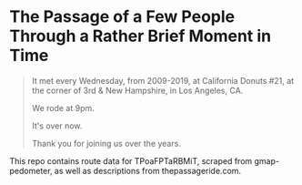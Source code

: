 # The Passage of a Few People Through a Rather Brief Moment in Time

> It met every Wednesday, from 2009-2019, at California Donuts #21, at
> the corner of 3rd & New Hampshire, in Los Angeles, CA.
>
> We rode at 9pm.
>
> It's over now.
>
> Thank you for joining us over the years.

This repo contains route data for TPoaFPTaRBMiT, scraped from
gmap-pedometer, as well as descriptions from thepassageride.com.
